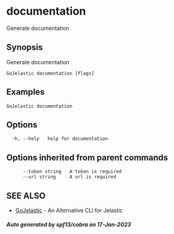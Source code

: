 #  documentation

Generate documentation

## Synopsis

Generate documentation

```
GoJelastic documentation [flags]
```

## Examples

```
GoJelastic documentation
```

## Options

```
  -h, --help   help for documentation
```

## Options inherited from parent commands

```
      --token string   A token is required
      --url string     A url is required
```

## SEE ALSO

* [GoJelastic](GoJelastic.md)	 - An Alternative CLI for Jelastic

##### Auto generated by spf13/cobra on 17-Jan-2023
